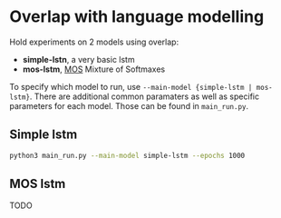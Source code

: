 # Overlap with language modelling

Hold experiments on 2 models using overlap:

- **simple-lstn**, a very basic lstm
- **mos-lstm**, [MOS](https://arxiv.org/abs/1711.03953) Mixture of Softmaxes

To specify which model to run, use `--main-model {simple-lstm | mos-lstm}`. There are additional common paramaters as well as specific parameters for each model. Those can be found in `main_run.py`.

## Simple lstm

```bash
python3 main_run.py --main-model simple-lstm --epochs 1000
```

## MOS lstm

TODO